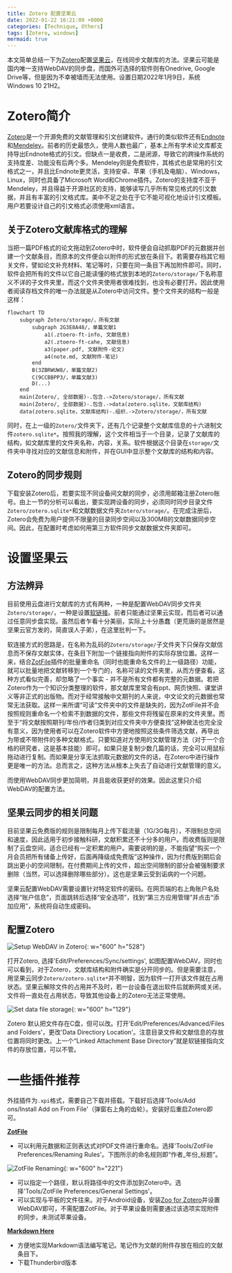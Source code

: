 ```yaml
---
title: Zotero 配置坚果云
date: 2022-01-22 16:21:09 +0000
categories: [Technique, Others]
tags: [Zotero, windows]
mermaid: true
---
```

本文简单总结一下为[Zotero](https://www.zotero.org/)配置[坚果云](https://www.jianguoyun.com/)，在线同步文献库的方法。坚果云可能是国内唯一支持WebDAV的同步盘，而国外可选择的软件则有Onedrive, Google Drive等，但是因为不幸被墙而无法使用。设置日期2022年1月9日，系统Windows 10 21H2。 

# Zotero简介
[Zotero](https://www.zotero.org/)是一个开源免费的文献管理和引文创建软件。通行的类似软件还有[Endnote](https://endnote.com/)和[Mendeley](https://www.mendeley.com/)。前者的历史最悠久，使用人数也最广，基本上所有学术论文库都支持导出Endnote格式的引文。但缺点一是收费，二是闭源，导致它的跨操作系统的支持度差、功能没有后两个多。Mendeley则是免费软件，其格式也是常用的引文格式之一，并且比Endnote更灵活，支持安卓、苹果（手机及电脑）、Windows，Linux，同时也具备了Microsoft Word和Chrome插件。Zotero的支持度不亚于Mendeley，并且得益于开源社区的支持，能够读写几乎所有常见格式的引文数据，并且有丰富的引文格式库。美中不足之处在于它不能可视化地设计引文模板。用户若要设计自己的引文格式必须使用xml语言。

## 关于Zotero文献库格式的理解
当把一篇PDF格式的论文拖动到Zotero中时，软件便会自动抓取PDF的元数据并创建一个文献条目，而原本的文件便会以附件的形式放在条目下。若需要存档其它相关文件，譬如论文补充材料、笔记等时，只要在同一条目下再加附件即可。同时，软件会把所有的文件以它自己能读懂的格式放到本地的`Zotero/storage/`下名称意义不详的子文件夹里，而这个文件夹使用者很难找到，也没有必要打开。因此使用者阅读存档文件的唯一办法就是从Zotero中访问文件。整个文件夹的结构一般是这样：

``` mermaid
flowchart TD
    subgraph Zotero/storage/，所有文献
        subgraph 2G3E8A48/，单篇文献1
            a1(.ztoero-ft-info, 文献信息)
            a2(.ztoero-ft-cahe, 文献信息)
            a3(paper.pdf, 文献附件-论文)
            a4(note.md, 文献附件-笔记)
        end
        B(3ZBRWUW8/，单篇文献2)
        C(9CCBBPP3/，单篇文献3)
        D(...)
    end
    main(Zotero/, 全部数据)-.包含.->Zotero/storage/，所有文献
    main(Zotero/, 全部数据)-.包含.->data(zotero.sqlite，文献库结构)
    data(zotero.sqlite，文献库结构)-.组织.->Zotero/storage/，所有文献
```

同时，在上一级的`Zotero/`文件夹下，还有几个记录整个文献库信息的十六进制文件`zotero.sqlite*`。按照我的理解，这个文件相当于一个目录，记录了文献库的结构，如文献库里的文件夹名称，内容，关系。软件根据这个目录在`storage/`文件夹中寻找对应的文献信息和附件，并在GUI中显示整个文献库的结构和内容。

## Zotero的同步规则
下载安装Zotero后，若要实现不同设备间文献的同步，必须用邮箱注册Zotero账号。由上一节的分析可以看出，要实现跨设备的同步，必须同时同步目录文件`Zotero/zotero.sqlite*`和文献数据文件夹`Zotero/storage/`。在完成注册后，Zotero会免费为用户提供不限量的目录同步空间以及300MB的文献数据同步空间。因此，在配置时考虑如何用第三方软件同步文献数据文件夹即可。

# 设置坚果云
## 方法辨异
目前使用云盘进行文献库的方式有两种，一种是配置WebDAV同步文件夹`Zotero/storage/`，一种是设置[软链接](https://zhuanlan.zhihu.com/p/86851868)。前者只能通过坚果云实现，而后者可以通过任意同步盘实现。虽然后者乍看十分美丽，实际上十分愚蠢（更荒唐的是居然是坚果云官方发的，简直误人子弟），在这里批判一下。

软连接方式的思路是，在名称为乱码的`Zotero/storage/`子文件夹下只保存文献信息而不保存文献实体，在条目下附加一个链接指向附件的实际存放位置。这样一来，结合[ZotFile](http://zotfile.com/)插件的批量重命名（同时也能重命名文件的上一级路径）功能，就可以批量地把文献转移到一个专门的，名称可读的文件夹里，从而方便查看。这种方式看似完善，却忽略了一个事实 - 并不是所有文件都有完整的元数据。若把Zotero作为一个知识分类整理的软件，那文献库里常会有ppt、网页快照、课堂讲义等非正式的出版物。而对于经常接触中文期刊的人来说，中文论文的元数据也常常无法获取。这样一来所谓“可读”文件夹中的文件是缺失的，因为ZotFile并不会按照规则重命名一个检索不到数据的文件，那些文件将残留在原来的文件夹里。而至于“将文献按照期刊/年份/作者归类到对应文件夹中方便查找”这种做法也完全没有意义，因为使用者可以在Zotero软件中方便地按照这些条件筛选文献，再导出为带或不带附件的多种文献格式。只要知道对方使用的文献管理方法（对于一个合格的研究者，这是基本技能）即可。如果只是复制少数几篇的话，完全可以用鼠标拖动进行复制。而如果是分享无法抓取元数据的文件的话，在Zotero中进行操作更是唯一的方法。总而言之，这种方法从根本上失去了自动进行文献管理的意义。

而使用WebDAV同步更加简明，并且能收获更好的效果。因此这里只介绍WebDAV的配置方法。

## 坚果云同步的相关问题
目前坚果云免费版的规则是限制每月上传下载流量（1G/3G每月），不限制总空间和速度，因此适用于初步接触科研，文献积累还不十分多的用户。而收费版则是限制了云盘空间，适合已经有一定积累的用户。需要说明的是，不能指望“购买一个月会员把所有储备上传好，后面再降级成免费版”这种操作，因为付费版到期后会跳出更小的空间限制，在付费期间上传的文件，超出空间限制的部分会被强制要求删除（当然，可以选择删除哪些部分）。这也是坚果云受到诟病的一个问题。

坚果云配置WebDAV需要设置针对特定软件的密码。在网页端的右上角账户名处选择“账户信息”，页面跳转后选择“安全选项”，找到“第三方应用管理”并点击“添加应用”，系统将自动生成密码。

## 配置Zotero

![Setup WebDAV in Zotero](/220122-1.png){: w="600" h="528"}

打开Zotero, 选择'Edit/Preferences/Sync/settings', 如图配置WebDAV。同时也可以看到，对于Zotero，文献库结构和附件确实是分开同步的。但是需要注意，用坚果云同步`Zotero/zotero.sqlite*`并不明智，因为软件一打开该文件就在占用状态。坚果云解除文件的占用并不及时，若一台设备在退出软件后就断网或关闭，文件将一直处在占用状态，导致其他设备上的Zotero无法正常使用。

![Set data file storage](/220122-2.png){: w="600" h="129"}

Zotero 默认把文件存在C盘，但可以改。打开'Edit/Preferences/Advanced/Files and Folders'，更改'Data Directiory Location'。注意目录文件和文献信息的存放位置将同时更改。上一个“Linked Attachment Base Directory”就是软链接指向文件的存放位置，可以不管。

# 一些插件推荐
外挂插件为`.xpi`格式，需要自己下载并搭载。下载好后选择'Tools/Add ons/Install Add on From File'（弹窗右上角的齿轮）。安装好后重启Zotero即可。

[**ZotFile**](http://zotfile.com/)
 - 可以利用元数据和正则表达式对PDF文件进行重命名。选择'Tools/ZotFile Preferences/Renaming Rules'。下图所示的命名规则即“作者_年份_标题”。  
 
 ![ZotFile Renaming](/220122-3.png){: w="600" h="221"}

 - 可以指定一个路径，默认将路径中的文件添加到Zotero中。选择'Tools/ZotFile Preferences/General Settings'。  
 - 可以实现与平板的文件往来。对于Android设备，安装[Zoo for Zotero](https://play.google.com/store/apps/details?id=com.mickstarify.zooforzotero&hl=en_US&gl=US)并设置WebDAV即可，不需配置ZotFile。对于苹果设备则需要通过该选项实现附件的同步。未测试苹果设备。
 
[**Markdown Here**](https://markdown-here.com/)
- 方便地实现Markdown语法编写笔记。笔记作为文献的附件存放在相应的文献条目下。
- 下载Thunderbird版本
